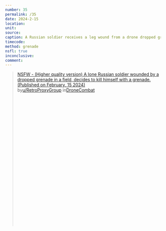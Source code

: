 ```yaml
---
number: 35
permalink: /35
date: 2024-2-15
location: 
unit:
source: 
caption: A Russian soldier receives a leg wound from a drone dropped grenade. Immediately kills himself by putting a grenade underneath his vest
timecode:
method: grenade
nsfl: true
inconclusive:
comment:
---
```

<blockquote class="reddit-embed-bq" style="height:500px" data-embed-height="586"><a href="https://www.reddit.com/r/DroneCombat/comments/1ata1dl/nsfw_higher_quality_version_a_lone_russian/">NSFW - (Higher quality version) A lone Russian soldier wounded by a dropped grenade in a field, decides to kill himself with a grenade. (Published on February, 15 2024)</a><br> by<a href="https://www.reddit.com/user/RetroProxyGroup/">u/RetroProxyGroup</a> in<a href="https://www.reddit.com/r/DroneCombat/">DroneCombat</a></blockquote><script async="" src="https://embed.reddit.com/widgets.js" charset="UTF-8"></script>